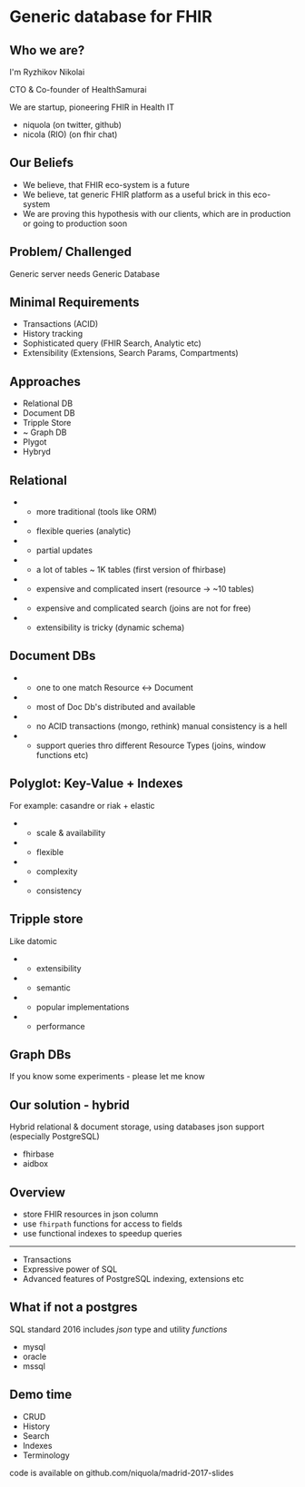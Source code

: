 # Generic database for FHIR

## Who we are?

I'm Ryzhikov Nikolai 

CTO & Co-founder of HealthSamurai

We are startup, 
pioneering FHIR in Health IT

* niquola (on twitter, github)
* nicola (RIO) (on fhir chat)


## Our Beliefs

* We believe, that FHIR eco-system is a future
* We believe, tat generic FHIR platform 
  as a useful brick in this eco-system
* We are proving this hypothesis with our clients, 
  which are in production or going to production soon
  
  
  
  
  

## Problem/ Challenged


Generic server needs 
Generic Database








## Minimal Requirements

* Transactions (ACID)
* History tracking
* Sophisticated query (FHIR Search, Analytic etc)
* Extensibility (Extensions, Search Params, Compartments)


## Approaches

* Relational DB
* Document DB
* Tripple Store
* ~ Graph DB
* Plygot
* Hybryd



## Relational 

* + more traditional (tools like ORM)
* + flexible queries  (analytic)
* + partial updates
* - a lot of tables ~ 1K tables 
    (first version of fhirbase)
* - expensive and complicated insert 
    (resource -> ~10 tables)
* - expensive and complicated search 
    (joins are not for free)
* - extensibility is tricky (dynamic schema)




## Document DBs

* + one to one match Resource <-> Document
* + most of Doc Db's distributed and available 
* - no ACID transactions (mongo, rethink) 
    manual consistency is a hell
* - support queries thro different Resource Types 
    (joins, window functions etc)


## Polyglot: Key-Value + Indexes 

For example: 
 casandre or riak + elastic

* + scale & availability
* + flexible
* - complexity
* - consistency



## Tripple store

Like datomic

* + extensibility
* + semantic
* - popular implementations
* - performance




## Graph DBs

If you know some experiments - please let me know







## Our solution - hybrid

Hybrid relational & document storage,
using databases json support (especially PostgreSQL)

* fhirbase
* aidbox





## Overview

* store FHIR resources in json column
* use `fhirpath` functions for access to fields 
* use functional indexes to speedup queries

---

* Transactions
* Expressive power of SQL
* Advanced features of PostgreSQL
  indexing, extensions etc




## What if not a postgres

SQL standard 2016
includes *json* type and utility *functions*

* mysql
* oracle
* mssql


## Demo time

* CRUD
* History
* Search
* Indexes
* Terminology

code is available on github.com/niquola/madrid-2017-slides
